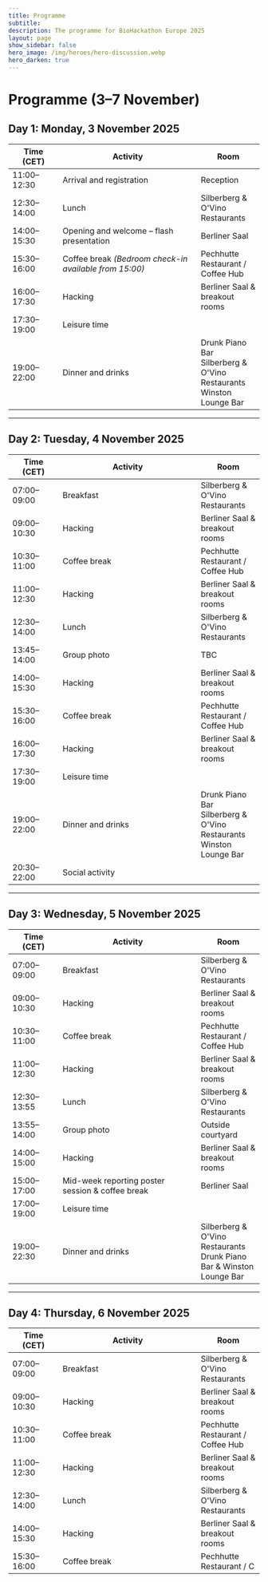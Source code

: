 ```yaml
---
title: Programme
subtitle:
description: The programme for BioHackathon Europe 2025
layout: page
show_sidebar: false
hero_image: /img/heroes/hero-discussion.webp
hero_darken: true
---
```


# Programme (3–7 November)

<h2>Day 1: Monday, 3 November 2025</h2>

<table>
  <colgroup>
    <col style="width:20%">
    <col style="width:55%">
    <col style="width:25%">
  </colgroup>
  <thead>
    <tr>
      <th>Time (CET)</th>
      <th>Activity</th>
      <th>Room</th>
    </tr>
  </thead>
  <tbody>
    <tr>
      <td>11:00–12:30</td>
      <td>Arrival and registration</td>
      <td>Reception</td>
    </tr>
    <tr>
      <td>12:30–14:00</td>
      <td>Lunch</td>
      <td>Silberberg &amp; O'Vino Restaurants</td>
    </tr>
    <tr>
      <td>14:00–15:30</td>
      <td>Opening and welcome – flash presentation</td>
      <td>Berliner Saal</td>
    </tr>
    <tr>
      <td>15:30–16:00</td>
      <td>Coffee break <em>(Bedroom check-in available from 15:00)</em></td>
      <td>Pechhutte Restaurant / Coffee Hub</td>
    </tr>
    <tr>
      <td>16:00–17:30</td>
      <td>Hacking</td>
      <td>Berliner Saal &amp; breakout rooms</td>
    </tr>
    <tr>
      <td>17:30–19:00</td>
      <td>Leisure time</td>
      <td></td>
    </tr>
    <tr>
      <td>19:00–22:00</td>
      <td>Dinner and drinks</td>
      <td>Drunk Piano Bar<br>Silberberg &amp; O'Vino Restaurants<br>Winston Lounge Bar</td>
    </tr>
  </tbody>
</table>

---

<h2>Day 2: Tuesday, 4 November 2025</h2>

<table>
  <colgroup>
    <col style="width:20%">
    <col style="width:55%">
    <col style="width:25%">
  </colgroup>
  <thead>
    <tr>
      <th>Time (CET)</th>
      <th>Activity</th>
      <th>Room</th>
    </tr>
  </thead>
  <tbody>
    <tr>
      <td>07:00–09:00</td>
      <td>Breakfast</td>
      <td>Silberberg &amp; O'Vino Restaurants</td>
    </tr>
    <tr>
      <td>09:00–10:30</td>
      <td>Hacking</td>
      <td>Berliner Saal &amp; breakout rooms</td>
    </tr>
    <tr>
      <td>10:30–11:00</td>
      <td>Coffee break</td>
      <td>Pechhutte Restaurant / Coffee Hub</td>
    </tr>
    <tr>
      <td>11:00–12:30</td>
      <td>Hacking</td>
      <td>Berliner Saal &amp; breakout rooms</td>
    </tr>
    <tr>
      <td>12:30–14:00</td>
      <td>Lunch</td>
      <td>Silberberg &amp; O'Vino Restaurants</td>
    </tr>
    <tr>
      <td>13:45–14:00</td>
      <td>Group photo</td>
      <td>TBC</td>
    </tr>
    <tr>
      <td>14:00–15:30</td>
      <td>Hacking</td>
      <td>Berliner Saal &amp; breakout rooms</td>
    </tr>
    <tr>
      <td>15:30–16:00</td>
      <td>Coffee break</td>
      <td>Pechhutte Restaurant / Coffee Hub</td>
    </tr>
    <tr>
      <td>16:00–17:30</td>
      <td>Hacking</td>
      <td>Berliner Saal &amp; breakout rooms</td>
    </tr>
    <tr>
      <td>17:30–19:00</td>
      <td>Leisure time</td>
      <td></td>
    </tr>
    <tr>
      <td>19:00–22:00</td>
      <td>Dinner and drinks</td>
      <td>Drunk Piano Bar<br>Silberberg &amp; O'Vino Restaurants<br>Winston Lounge Bar</td>
    </tr>
    <tr>
      <td>20:30–22:00</td>
      <td>Social activity</td>
      <td></td>
    </tr>
  </tbody>
</table>

---

<h2>Day 3: Wednesday, 5 November 2025</h2>

<table>
  <colgroup>
    <col style="width:20%">
    <col style="width:55%">
    <col style="width:25%">
  </colgroup>
  <thead>
    <tr>
      <th>Time (CET)</th>
      <th>Activity</th>
      <th>Room</th>
    </tr>
  </thead>
  <tbody>
    <tr>
      <td>07:00–09:00</td>
      <td>Breakfast</td>
      <td>Silberberg &amp; O'Vino Restaurants</td>
    </tr>
    <tr>
      <td>09:00–10:30</td>
      <td>Hacking</td>
      <td>Berliner Saal &amp; breakout rooms</td>
    </tr>
    <tr>
      <td>10:30–11:00</td>
      <td>Coffee break</td>
      <td>Pechhutte Restaurant / Coffee Hub</td>
    </tr>
    <tr>
      <td>11:00–12:30</td>
      <td>Hacking</td>
      <td>Berliner Saal &amp; breakout rooms</td>
    </tr>
    <tr>
      <td>12:30–13:55</td>
      <td>Lunch</td>
      <td>Silberberg &amp; O'Vino Restaurants</td>
    </tr>
    <tr>
      <td>13:55–14:00</td>
      <td>Group photo</td>
      <td>Outside courtyard</td>
    </tr>
    <tr>
      <td>14:00–15:00</td>
      <td>Hacking</td>
      <td>Berliner Saal &amp; breakout rooms</td>
    </tr>
    <tr>
      <td>15:00–17:00</td>
      <td>Mid-week reporting poster session &amp; coffee break</td>
      <td>Berliner Saal</td>
    </tr>
    <tr>
      <td>17:00–19:00</td>
      <td>Leisure time</td>
      <td></td>
    </tr>
    <tr>
      <td>19:00–22:30</td>
      <td>Dinner and drinks</td>
      <td>Silberberg &amp; O'Vino Restaurants<br>Drunk Piano Bar &amp; Winston Lounge Bar</td>
    </tr>
  </tbody>
</table>

---

<h2>Day 4: Thursday, 6 November 2025</h2>

<table>
  <colgroup>
    <col style="width:20%">
    <col style="width:55%">
    <col style="width:25%">
  </colgroup>
  <thead>
    <tr>
      <th>Time (CET)</th>
      <th>Activity</th>
      <th>Room</th>
    </tr>
  </thead>
  <tbody>
    <tr>
      <td>07:00–09:00</td>
      <td>Breakfast</td>
      <td>Silberberg &amp; O'Vino Restaurants</td>
    </tr>
    <tr>
      <td>09:00–10:30</td>
      <td>Hacking</td>
      <td>Berliner Saal &amp; breakout rooms</td>
    </tr>
    <tr>
      <td>10:30–11:00</td>
      <td>Coffee break</td>
      <td>Pechhutte Restaurant / Coffee Hub</td>
    </tr>
    <tr>
      <td>11:00–12:30</td>
      <td>Hacking</td>
      <td>Berliner Saal &amp; breakout rooms</td>
    </tr>
    <tr>
      <td>12:30–14:00</td>
      <td>Lunch</td>
      <td>Silberberg &amp; O'Vino Restaurants</td>
    </tr>
    <tr>
      <td>14:00–15:30</td>
      <td>Hacking</td>
      <td>Berliner Saal &amp; breakout rooms</td>
    </tr>
    <tr>
      <td>15:30–16:00</td>
      <td>Coffee break</td>
      <td>Pechhutte Restaurant / C
